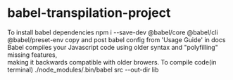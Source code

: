 # babel-transpilation-project

To install babel dependencies
npm i --save-dev @babel/core @babel/cli @babel/preset-env
copy and post babel config from 'Usage Guide' in docs
Babel compiles your Javascript code using older syntax and "polyfilling" missing features,  
making it backwards compatible with older browers.
To compile code(in terminal)
./node_modules/.bin/babel src --out-dir lib
